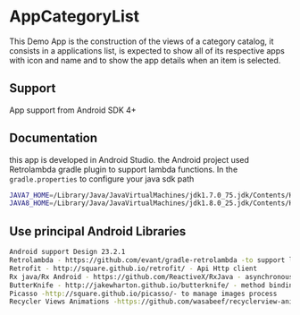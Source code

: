 # AppCategoryList
This Demo App is the construction of the views of a category catalog, it consists in a applications list, is expected to show all of its respective apps with icon and name and to show the app details when an item is selected.

## Support
App support from Android SDK 4+


## Documentation

this app is developed in Android Studio.
the Android project used Retrolambda gradle plugin to support lambda functions.
In the ```gradle.properties``` to configure your java sdk path
```sh
JAVA7_HOME=/Library/Java/JavaVirtualMachines/jdk1.7.0_75.jdk/Contents/Home
JAVA8_HOME=/Library/Java/JavaVirtualMachines/jdk1.8.0_25.jdk/Contents/Home
```
## Use principal Android Libraries
```sh
Android support Design 23.2.1
Retrolambda - https://github.com/evant/gradle-retrolambda -to support lambda functions
Retrofit - http://square.github.io/retrofit/ - Api Http client
Rx java/Rx Android - https://github.com/ReactiveX/RxJava - asynchronous process and event-based logic
ButterKnife - http://jakewharton.github.io/butterknife/ - method binding for Android views
Picasso -http://square.github.io/picasso/- to manage images process
Recycler Views Animations -https://github.com/wasabeef/recyclerview-animators
```
